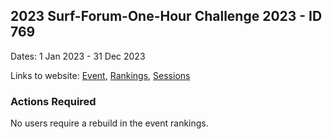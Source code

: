 ## 2023 Surf-Forum-One-Hour Challenge 2023 - ID 769

Dates: 1 Jan 2023 - 31 Dec 2023

Links to website: [Event](https://www.gps-speedsurfing.com/default.aspx?mnu=event&val=769), [Rankings](https://www.gps-speedsurfing.com/default.aspx?mnu=eventranking&val=769), [Sessions](https://www.gps-speedsurfing.com/default.aspx?mnu=eventsessions&val=769)

### Actions Required

No users require a rebuild in the event rankings.

